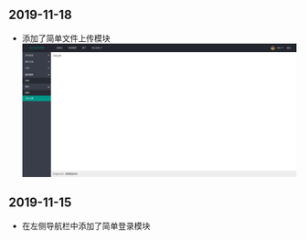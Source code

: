 ## 2019-11-18
- 添加了简单文件上传模块
![文件上传](./image/Snipaste_2019-11-18_20-17-13.png)

## 2019-11-15
- 在左侧导航栏中添加了简单登录模块